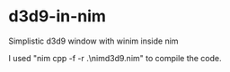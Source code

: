 # d3d9-in-nim
Simplistic d3d9 window with winim inside nim

I used "nim cpp -f -r .\nimd3d9.nim" to compile the code.
